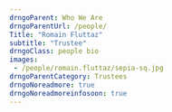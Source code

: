 ```yaml
---
drngoParent: Who We Are
drngoParentUrl: /people/
Title: "Romain Fluttaz"
subtitle: "Trustee"
drngoClass: people bio
images:
 - /people/romain.fluttaz/sepia-sq.jpg
drngoParentCategory: Trustees
drngoNoreadmore: true
drngoNoreadmoreinfosoon: true
---
```



